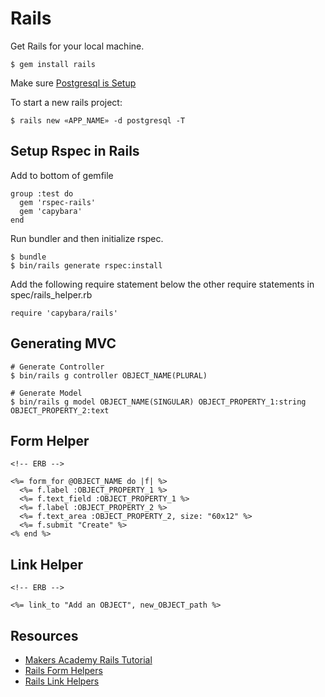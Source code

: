 # Rails

Get Rails for your local machine.

```
$ gem install rails
```

Make sure [Postgresql is Setup](/blob/master/ubuntu/postgresql.md)

To start a new rails project:

```
$ rails new «APP_NAME» -d postgresql -T
```

## Setup Rspec in Rails

Add to bottom of gemfile

```
group :test do
  gem 'rspec-rails'
  gem 'capybara'
end
```

Run bundler and then initialize rspec.

```
$ bundle
$ bin/rails generate rspec:install
```

Add the following require statement below the other require statements in spec/rails_helper.rb

```
require 'capybara/rails'
```

## Generating MVC

```
# Generate Controller
$ bin/rails g controller OBJECT_NAME(PLURAL)

# Generate Model
$ bin/rails g model OBJECT_NAME(SINGULAR) OBJECT_PROPERTY_1:string OBJECT_PROPERTY_2:text
```

## Form Helper

```
<!-- ERB -->

<%= form_for @OBJECT_NAME do |f| %>
  <%= f.label :OBJECT_PROPERTY_1 %>
  <%= f.text_field :OBJECT_PROPERTY_1 %>
  <%= f.label :OBJECT_PROPERTY_2 %>
  <%= f.text_area :OBJECT_PROPERTY_2, size: "60x12" %>
  <%= f.submit "Create" %>
<% end %>
```

## Link Helper

```
<!-- ERB -->

<%= link_to "Add an OBJECT", new_OBJECT_path %>
```

## Resources

* [Makers Academy Rails Tutorial](https://github.com/makersacademy/course/blob/master/rails/yelp_v1/1_getting_started.md)
* [Rails Form Helpers](http://guides.rubyonrails.org/form_helpers.html)
* [Rails Link Helpers](http://apidock.com/rails/ActionView/Helpers/UrlHelper/link_to)
